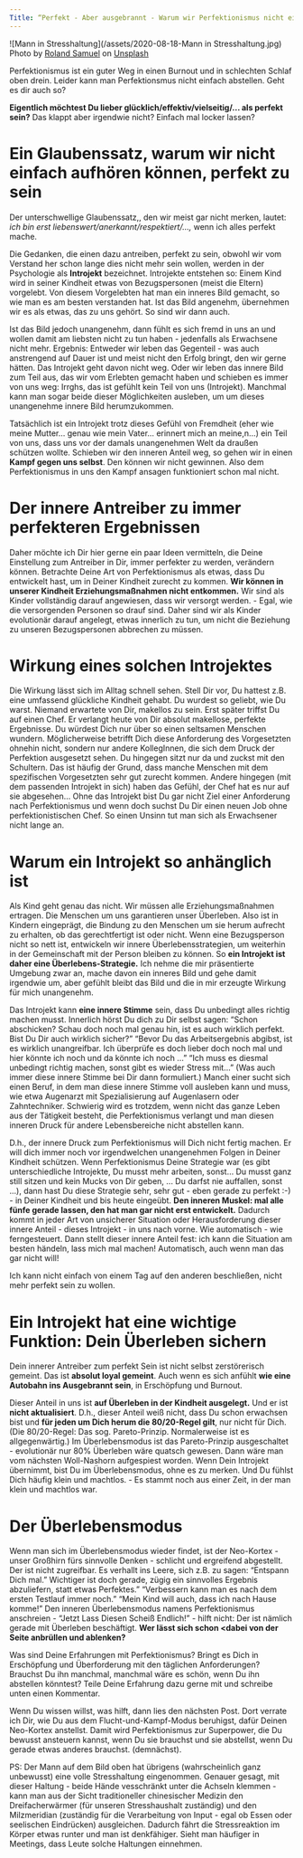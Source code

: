 ```yaml
---
Title: “Perfekt - Aber ausgebrannt - Warum wir Perfektionismus nicht einfach loslassen können." 
---
```


![Mann in Stresshaltung](/assets/2020-08-18-Mann in Stresshaltung.jpg)
<span>Photo by <a href="https://unsplash.com/@rosam2020?utm_source=unsplash&amp;utm_medium=referral&amp;utm_content=creditCopyText">Roland Samuel</a> on <a href="https://unsplash.com/t/business-work?utm_source=unsplash&amp;utm_medium=referral&amp;utm_content=creditCopyText">Unsplash</a></span>

Perfektionismus ist ein guter Weg in einen Burnout und in schlechten Schlaf oben drein. Leider kann man Perfektionsmus nicht einfach abstellen. Geht es dir auch so? 

**Eigentlich möchtest Du lieber glücklich/effektiv/vielseitig/... als perfekt sein?** Das klappt aber irgendwie nicht? Einfach mal locker lassen?

# Ein Glaubenssatz, warum wir nicht einfach aufhören können, perfekt zu sein
Der unterschwellige Glaubenssatz,, den wir meist gar nicht merken, lautet: *ich bin erst liebenswert/anerkannt/respektiert/...,* wenn ich alles perfekt mache. 

Die Gedanken, die einen dazu antreiben, perfekt zu sein, obwohl wir vom Verstand her schon lange dies nicht mehr sein wollen, werden in der Psychologie als **Introjekt** bezeichnet. Introjekte entstehen so: Einem Kind wird in seiner Kindheit etwas von Bezugspersonen (meist die Eltern) vorgelebt. Von diesem Vorgelebten hat man ein inneres Bild gemacht, so wie man es am besten verstanden hat. Ist das Bild angenehm, übernehmen wir es als etwas, das zu uns gehört. So sind wir dann auch. 

Ist das Bild jedoch unangenehm, dann fühlt es sich fremd in uns an und wollen damit am liebsten nicht zu tun haben - jedenfalls als Erwachsene nicht mehr. Ergebnis: Entweder wir leben das Gegenteil - was auch anstrengend auf Dauer ist und meist nicht den Erfolg bringt, den wir gerne hätten. Das Introjekt geht davon nicht weg. Oder wir leben das innere Bild zum Teil aus, das wir vom Erlebten gemacht haben und schieben es immer von uns weg: Irrghs, das ist gefühlt kein Teil von uns (Introjekt). Manchmal kann man sogar beide dieser Möglichkeiten ausleben, um um dieses unangenehme innere Bild herumzukommen. 

Tatsächlich ist ein Introjekt trotz dieses Gefühl von Fremdheit (eher wie meine Mutter… genau wie mein Vater… erinnert mich an meine,n…) ein Teil von uns, dass uns vor der damals unangenehmen Welt da draußen schützen wollte. Schieben wir den inneren Anteil weg, so gehen wir in einen **Kampf gegen uns selbst**. Den können wir nicht gewinnen. Also dem Perfektionismus in uns den Kampf ansagen funktioniert schon mal nicht. 

# Der innere Antreiber zu immer perfekteren Ergebnissen 
Daher möchte ich Dir hier gerne ein paar Ideen vermitteln, die Deine Einstellung zum Antreiber in Dir, immer perfekter zu werden, verändern können. Betrachte Deine Art von Perfektionismus als etwas, dass Du entwickelt hast, um in Deiner Kindheit zurecht zu kommen. **Wir können in unserer Kindheit Erziehungsmaßnahmen nicht entkommen.** Wir sind als Kinder vollständig darauf angewiesen, dass wir versorgt werden. - Egal, wie die versorgenden Personen so drauf sind. Daher sind wir als Kinder evolutionär darauf angelegt, etwas innerlich zu tun, um nicht die Beziehung zu unseren Bezugspersonen abbrechen zu müssen. 

# Wirkung eines solchen Introjektes
Die Wirkung lässt sich im Alltag schnell sehen. Stell Dir vor, Du hattest z.B. eine umfassend glückliche Kindheit gehabt. Du wurdest so geliebt, wie Du warst. Niemand erwartete von Dir, makellos zu sein. Erst später triffst Du auf einen Chef. Er verlangt heute von Dir absolut makellose, perfekte Ergebnisse. Du würdest Dich nur über so einen seltsamen Menschen wundern. Möglicherweise betrifft Dich diese Anforderung des Vorgesetzten ohnehin nicht, sondern nur andere KollegInnen, die sich dem Druck der Perfektion ausgesetzt sehen. Du hingegen sitzt nur da und zuckst mit den Schultern. Das ist häufig der Grund, dass manche Menschen mit dem spezifischen Vorgesetzten sehr gut zurecht kommen. Andere hingegen (mit dem passenden Introjekt in sich) haben das Gefühl, der Chef hat es nur auf sie abgesehen… Ohne das Introjekt bist Du gar nicht Ziel einer Anforderung nach Perfektionismus und wenn doch suchst Du Dir einen neuen Job ohne perfektionistischen Chef. So einen Unsinn tut man sich als Erwachsener nicht lange an. 

# Warum ein Introjekt so anhänglich ist
Als Kind geht genau das nicht. Wir müssen alle Erziehungsmaßnahmen ertragen. Die Menschen um uns garantieren unser Überleben. Also ist in Kindern eingeprägt, die Bindung zu den Menschen um sie herum aufrecht zu erhalten, ob das gerechtfertigt ist oder nicht. Wenn eine Bezugsperson nicht so nett ist, entwickeln wir innere Überlebensstrategien, um weiterhin in der Gemeinschaft mit der Person bleiben zu können. So **ein Introjekt ist daher eine Überlebens-Strategie.** Ich nehme die mir präsentierte Umgebung zwar an, mache davon ein inneres Bild und gehe damit irgendwie um, aber gefühlt bleibt das Bild und die in mir erzeugte Wirkung für mich unangenehm. 

Das Introjekt kann **eine innere Stimme** sein, dass Du unbedingt alles richtig machen musst. Innerlich hörst Du dich zu Dir selbst sagen: “Schon abschicken? Schau doch noch mal genau hin, ist es auch wirklich perfekt. Bist Du Dir auch wirklich sicher?” “Bevor Du das Arbeitsergebnis abgibst, ist es wirklich unangreifbar. Ich überprüfe es doch lieber doch noch mal und hier könnte ich noch und da könnte ich noch …” “Ich muss es diesmal unbedingt richtig machen, sonst gibt es wieder Stress mit…” (Was auch immer diese innere Stimme bei Dir dann formuliert.) Manch einer sucht sich einen Beruf, in dem man diese innere Stimme voll ausleben kann und muss, wie etwa Augenarzt mit Spezialisierung auf Augenlasern oder Zahntechniker. Schwierig wird es trotzdem, wenn nicht das ganze Leben aus der Tätigkeit besteht, die Perfektionismus verlangt und man diesen inneren Druck für andere Lebensbereiche nicht abstellen kann. 

D.h., der innere Druck zum Perfektionismus will Dich nicht fertig machen. Er will dich immer noch vor irgendwelchen unangenehmen Folgen in Deiner Kindheit schützen. Wenn Perfektionismus Deine Strategie war (es gibt unterschiedliche Introjekte, Du musst mehr arbeiten, sonst… Du musst ganz still sitzen und kein Mucks von Dir geben, ... Du darfst nie auffallen, sonst ...), dann hast Du diese Strategie sehr, sehr gut - eben gerade zu perfekt :-) - in Deiner Kindheit und bis heute eingeübt. **Den inneren Muskel: mal alle fünfe gerade lassen, den hat man gar nicht erst entwickelt.** Dadurch kommt in jeder Art von unsicherer Situation oder Herausforderung dieser innere Anteil - dieses Introjekt - in uns nach vorne. Wie automatisch - wie ferngesteuert. Dann stellt dieser innere Anteil fest: ich kann die Situation am besten händeln, lass mich mal machen! Automatisch, auch wenn man das gar nicht will! 

Ich kann nicht einfach von einem Tag auf den anderen beschließen, nicht mehr perfekt sein zu wollen. 

# Ein Introjekt hat eine wichtige Funktion: Dein Überleben sichern
Dein innerer Antreiber zum perfekt Sein ist nicht selbst zerstörerisch gemeint. Das ist **absolut loyal gemeint**. Auch wenn es sich anfühlt **wie eine Autobahn ins Ausgebrannt sein**, in Erschöpfung und Burnout. 

Dieser Anteil in uns ist **auf Überleben in der Kindheit ausgelegt.** Und er ist **nicht aktualisiert**. D.h., dieser Anteil weiß nicht, dass Du schon erwachsen bist und **für jeden um Dich herum die 80/20-Regel gilt**, nur nicht für Dich. (Die 80/20-Regel: Das sog. Pareto-Prinzip. Normalerweise ist es allgegenwärtig.) Im Überlebensmodus ist das Pareto-Prinzip ausgeschaltet - evolutionär nur 80% Überleben wäre quatsch gewesen. Dann wäre man vom nächsten Woll-Nashorn aufgespiest worden. Wenn Dein Introjekt übernimmt, bist Du im Überlebensmodus, ohne es zu merken. Und Du fühlst Dich häufig klein und machtlos. - Es stammt noch aus einer Zeit, in der man klein und machtlos war. 

# Der Überlebensmodus
Wenn man sich im Überlebensmodus wieder findet, ist der Neo-Kortex - unser Großhirn fürs sinnvolle Denken - schlicht und ergreifend abgestellt. Der ist nicht zugreifbar. Es verhallt ins Leere, sich z.B. zu sagen: “Entspann Dich mal.” Wichtiger ist doch gerade, zügig ein sinnvolles Ergebnis abzuliefern, statt etwas Perfektes.” “Verbessern kann man es nach dem ersten Testlauf immer noch.” “Mein Kind will auch, dass ich nach Hause komme!” Den inneren Überlebensmodus namens Perfektionismus anschreien - “Jetzt Lass Diesen Scheiß Endlich!” - hilft nicht: Der ist nämlich gerade mit Überleben beschäftigt. **Wer lässt sich schon <dabei von der Seite anbrüllen und ablenken?**

Was sind Deine Erfahrungen mit Perfektionismus? Bringt es Dich in Erschöpfung und Überforderung mit den täglichen Anforderungen? Brauchst Du ihn manchmal, manchmal wäre es schön, wenn Du ihn abstellen könntest? Teile Deine Erfahrung dazu gerne mit und schreibe unten einen Kommentar. 

Wenn Du  wissen willst, was hilft, dann lies den nächsten Post. Dort verrate ich Dir, wie Du aus dem Flucht-und-Kampf-Modus beruhigst, dafür Deinen Neo-Kortex anstellst. Damit wird Perfektionismus zur Superpower, die Du bewusst ansteuern kannst, wenn Du sie brauchst und sie abstellst, wenn Du gerade etwas anderes brauchst. (demnächst).

PS: Der Mann auf dem Bild oben hat übrigens (wahrscheinlich ganz unbewusst) eine volle Stresshaltung eingenommen. Genauer gesagt, mit dieser Haltung - beide Hände vesschränkt unter die Achseln klemmen - kann man aus der Sicht traditioneller chinesischer Medizin den Dreifacherwärmer (für unseren Stresshaushalt zuständig) und den Milzmeridian (zuständig für die Verarbeitung von Input - egal ob Essen oder seelischen Eindrücken) ausgleichen. Dadurch fährt die Stressreaktion im Körper etwas runter und man ist denkfähiger. Sieht man häufiger in Meetings, dass Leute solche Haltungen einnehmen.  
